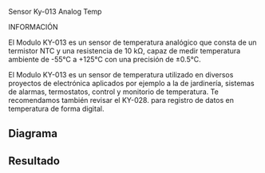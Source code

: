Sensor Ky-013  Analog Temp

INFORMACIÓN

El Modulo KY-013 es un sensor de temperatura analógico que consta de un termistor NTC y una resistencia de 10 kΩ, capaz de medir temperatura ambiente de  -55°C a +125°C con una precisión de ±0.5°C.

El Modulo KY-013 es un sensor de temperatura utilizado en diversos proyectos de electrónica aplicados por ejemplo a la de jardinería, sistemas de alarmas, termostatos, control y monitorio de temperatura. Te recomendamos también revisar el KY-028. para registro de datos en temperatura de forma digital.

<h2>Diagrama</h2>


<h2>Resultado</h2>
